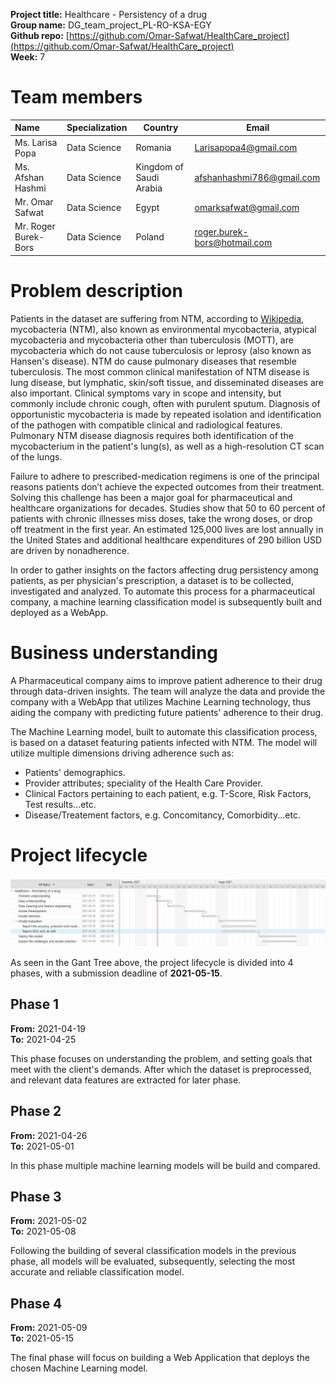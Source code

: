 **Project title:** Healthcare - Persistency of a drug<br>
**Group name:** DG_team_project_PL-RO-KSA-EGY<br>
**Github repo:** [https://github.com/Omar-Safwat/HealthCare_project](https://github.com/Omar-Safwat/HealthCare_project)<br>
**Week:** 7<br>

# Team members
    
| Name | Specialization | Country | Email |
| :--- | --- | --- | --- | 
| Ms. Larisa Popa | Data Science | Romania |Larisapopa4@gmail.com |
| Ms. Afshan Hashmi | Data Science | Kingdom of Saudi Arabia | afshanhashmi786@gmail.com |
| Mr. Omar Safwat | Data Science | Egypt | omarksafwat@gmail.com |
| Mr. Roger Burek-Bors | Data Science | Poland | roger.burek-bors@hotmail.com |

# Problem description 

Patients in the dataset are suffering from NTM, according to [Wikipedia](https://en.wikipedia.org/wiki/Nontuberculous_mycobacteriaNontuberculous), mycobacteria (NTM), also known as environmental mycobacteria, atypical mycobacteria and mycobacteria other than tuberculosis (MOTT), are mycobacteria which do not cause tuberculosis or leprosy (also known as Hansen's disease). NTM do cause pulmonary diseases that resemble tuberculosis. The most common clinical manifestation of NTM disease is lung disease, but lymphatic, skin/soft tissue, and disseminated diseases are also important. Clinical symptoms vary in scope and intensity, but commonly include chronic cough, often with purulent sputum. Diagnosis of opportunistic mycobacteria is made by repeated isolation and identification of the pathogen with compatible clinical and radiological features. Pulmonary NTM disease diagnosis requires both identification of the mycobacterium in the patient's lung(s), as well as a high-resolution CT scan of the lungs.

Failure to adhere to prescribed-medication regimens is one of the principal reasons patients don’t achieve the expected outcomes from their treatment. Solving this challenge has been a major goal for pharmaceutical and healthcare organizations for decades. Studies show that 50 to 60 percent of patients with chronic illnesses miss doses, take the wrong doses, or drop off treatment in the first year. An estimated 125,000 lives are lost annually in the United States and additional healthcare expenditures of 290 billion USD are driven by nonadherence.<br>

In order to gather insights on the factors affecting drug persistency among patients, as per physician's prescription, a dataset is to be collected, investigated and analyzed. To automate this process for a pharmaceutical company, a machine learning classification model is subsequently built and deployed as a WebApp.<br>




# Business understanding

A Pharmaceutical company aims to improve patient adherence to their drug through data-driven insights. The team will analyze the data and provide the company with a WebApp that utilizes Machine Learning technology, thus aiding the company with predicting future patients' adherence to their drug.

The Machine Learning model, built to automate this classification process, is based on a dataset featuring patients infected with NTM. The model will utilize multiple dimensions driving adherence such as:

* Patients' demographics.
* Provider attributes; speciality of the Health Care Provider.
* Clinical Factors pertaining to each patient, e.g. T-Score, Risk Factors, Test results...etc.
* Disease/Treatement factors, e.g. Concomitancy, Comorbidity...etc.

# Project lifecycle

<img src=gantt.jpg>

As seen in the Gant Tree above, the project lifecycle is divided into 4 phases, with a submission deadline of **2021-05-15**.

## Phase 1

**From:** 2021-04-19<br>
**To:** 2021-04-25<br>

This phase focuses on understanding the problem, and setting goals that meet with the client's demands. After which the dataset is preprocessed, and relevant data features are extracted for later phase.

## Phase 2

**From:** 2021-04-26<br>
**To:** 2021-05-01<br>

In this phase multiple machine learning models will be build and compared.

## Phase 3

**From:** 2021-05-02<br>
**To:** 2021-05-08<br>

Following the building of several classification models in the previous phase, all models will be evaluated, subsequently, selecting the most accurate and reliable classification model. 

## Phase 4

**From:** 2021-05-09<br>
**To:** 2021-05-15<br>

The final phase will focus on building a Web Application that deploys the chosen Machine Learning model.  